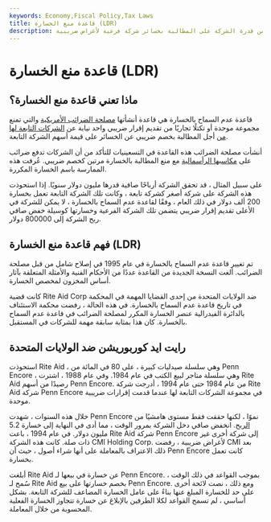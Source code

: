 ```yaml
---
keywords: Economy,Fiscal Policy,Tax Laws
title: قاعدة منع الخسارة (LDR)
description: تحد قاعدة عدم السماح بالخسارة من قدرة الشركة على المطالبة بخسائر شركة فرعية لأغراض ضريبية.
---
```


# قاعدة منع الخسارة (LDR)
## ماذا تعني قاعدة منع الخسارة؟

قاعدة عدم السماح بالخسارة هي قاعدة أنشأتها [مصلحة الضرائب الأمريكية](/irs) والتي تمنع مجموعة موحدة أو تكتلًا تجاريًا من تقديم إقرار ضريبي واحد نيابة عن [الشركات التابعة لها من](/subsidiary) أجل المطالبة بخصم ضريبي عن الخسائر على قيمة أسهم الشركة التابعة.

أنشأت مصلحة الضرائب هذه القاعدة في التسعينيات للتأكد من أن الشركات تدفع ضرائب على [مكاسبها الرأسمالية](/capitalgain) مع منع المطالبة بالخسارة مرتين كخصم ضريبي. عُرفت هذه الممارسة باسم الخسارة المكررة.

على سبيل المثال ، قد تحقق الشركة أرباحًا صافية قدرها مليون دولار سنويًا. إذا استحوذت هذه الشركة على شركة أصغر كشركة تابعة ، وكانت تلك الشركة التابعة تعمل بخسارة 200 ألف دولار في ذلك العام ، وفقًا لقاعدة عدم السماح بالخسارة ، لا يمكن للشركة في الأعلى تقديم إقرار ضريبي يتضمن تلك الشركة الفرعية وخسارتها كوسيلة خفض صافي ربح الشركة إلى 800000 دولار.

## فهم قاعدة منع الخسارة (LDR)

تم تغيير قاعدة عدم السماح بالخسارة في عام 1995 في إصلاح شامل من قبل مصلحة الضرائب. ألغت النسخة الجديدة من القاعدة عددًا من الأحكام الفنية والأمثلة المتعلقة بآثار أساس المخزون لمخصص الخسارة.

كانت قضية Rite Aid Corp ضد الولايات المتحدة من إحدى القضايا المهمة في المحكمة في تاريخ قاعدة عدم السماح بالخسارة. في هذه الحالة ، رفضت محكمة الاستئناف بالدائرة الفيدرالية عنصر الخسارة المكرر لمصلحة الضرائب في قاعدة عدم السماح بالخسارة. كان هذا بمثابة سابقة مهمة للشركات في المستقبل.

## رايت ايد كوربوريشن ضد الولايات المتحدة

استحوذت Rite Aid ، وهي سلسلة صيدليات كبيرة ، على 80 في المائة من Penn Encore ، وهي سلسلة متاجر لبيع الكتب في عام 1984. وفي عام 1988 ، اشترت Rite Aid رصيدًا من أسهم Penn Encore. من عام 1984 حتى عام 1994 ، أدرجت شركة Rite Aid شركة Penn Encore في مجموعة الشركات التابعة لها عندما قدمت إقرارات ضريبية موحدة.

خلال هذه السنوات ، شهدت Penn Encore نموًا ، لكنها حققت فقط مستوى هامشيًا من [الربح](/profit). انخفض صافي دخل الشركة بمرور الوقت ، مما أدى في النهاية إلى خسارة 5.2 مليون دولار. في عام 1994 ، باعت Rite Aid شركة Penn Encore إلى شركة أخرى غير ذات صلة. كانت هذه الشركة CMI Holding Corp. لأغراض ضريبية ، رفضت CMI بعد ذلك الاعتراف بالمعاملة على أنها شراء أصول ، حيث أن Penn Encore كانت تعمل بخسارة.

أبلغت Rite Aid عن خسارة في بيعها لـ Penn Encore. بموجب القواعد في ذلك الوقت ، سُمح لـ Rite Aid بخصم خسارتها على بيع Penn Encore. ومع ذلك ، نصت لائحة أخرى على حد للخسارة المبلغ عنها بناءً على عامل الخسارة المضاعف للشركة التابعة. بشكل أساسي ، لم تسمح القواعد لكلا الطرفين بالإبلاغ عن خسارة تتجاوز الخسارة الفعلية المحسوبة من خلال المعاملة.

